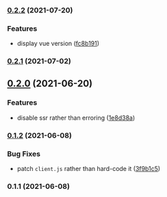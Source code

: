### [0.2.2](https://github.com/danielroe/nuxt-vue3-module/compare/0.2.1...0.2.2) (2021-07-20)


### Features

* display vue version ([fc8b191](https://github.com/danielroe/nuxt-vue3-module/commit/fc8b1911880a4afd4d613ff06e2a84ef413b6439))

### [0.2.1](https://github.com/danielroe/nuxt-vue3-module/compare/0.2.0...0.2.1) (2021-07-02)

## [0.2.0](https://github.com/danielroe/nuxt-vue3-module/compare/0.1.2...0.2.0) (2021-06-20)


### Features

* disable ssr rather than erroring ([1e8d38a](https://github.com/danielroe/nuxt-vue3-module/commit/1e8d38a9141f42eec1e4621d8f15f1da18734ade))

### [0.1.2](https://github.com/danielroe/nuxt-vue3-module/compare/0.1.1...0.1.2) (2021-06-08)


### Bug Fixes

* patch `client.js` rather than hard-code it ([3f9b1c5](https://github.com/danielroe/nuxt-vue3-module/commit/3f9b1c523b42eab8464b4f2bc93f75b1b3100cec))

### 0.1.1 (2021-06-08)

